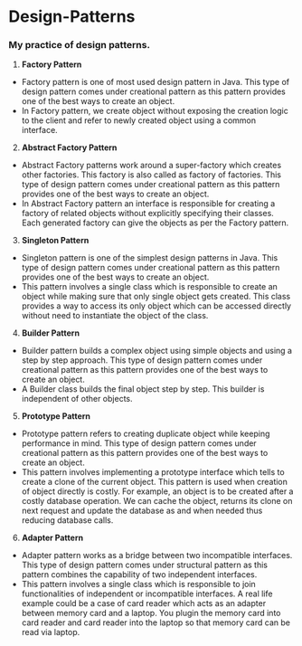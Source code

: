# Design-Patterns
### My practice of design patterns.

1. **Factory Pattern**
  * Factory pattern is one of most used design pattern in Java. This type of design pattern comes under creational pattern as this pattern provides one of the best ways to create an object.
  * In Factory pattern, we create object without exposing the creation logic to the client and refer to newly created object using a common interface.
  
2. **Abstract Factory Pattern**
  * Abstract Factory patterns work around a super-factory which creates other factories. This factory is also called as factory of factories. This type of design pattern comes under creational pattern as this pattern provides one of the best ways to create an object.
  * In Abstract Factory pattern an interface is responsible for creating a factory of related objects without explicitly specifying their classes. Each generated factory can give the objects as per the Factory pattern.
  
3. **Singleton Pattern**
  * Singleton pattern is one of the simplest design patterns in Java. This type of design pattern comes under creational pattern as this pattern provides one of the best ways to create an object.
  * This pattern involves a single class which is responsible to create an object while making sure that only single object gets created. This class provides a way to access its only object which can be accessed directly without need to instantiate the object of the class.

4. **Builder Pattern**
  * Builder pattern builds a complex object using simple objects and using a step by step approach. This type of design pattern comes under creational pattern as this pattern provides one of the best ways to create an object.
  * A Builder class builds the final object step by step. This builder is independent of other objects.

5. **Prototype Pattern**
  * Prototype pattern refers to creating duplicate object while keeping performance in mind. This type of design pattern comes under creational pattern as this pattern provides one of the best ways to create an object.
  * This pattern involves implementing a prototype interface which tells to create a clone of the current object. This pattern is used when creation of object directly is costly. For example, an object is to be created after a costly database operation. We can cache the object, returns its clone on next request and update the database as and when needed thus reducing database calls.

6. **Adapter Pattern**
  * Adapter pattern works as a bridge between two incompatible interfaces. This type of design pattern comes under structural pattern as this pattern combines the capability of two independent interfaces.
  * This pattern involves a single class which is responsible to join functionalities of independent or incompatible interfaces. A real life example could be a case of card reader which acts as an adapter between memory card and a laptop. You plugin the memory card into card reader and card reader into the laptop so that memory card can be read via laptop.